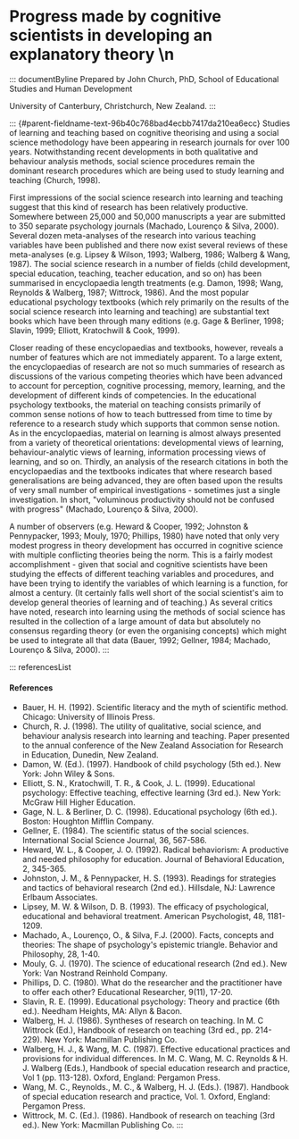 # Progress made by cognitive scientists in developing an explanatory theory \n

::: documentByline
Prepared by John Church, PhD, School of Educational Studies and Human
Development

University of Canterbury, Christchurch, New Zealand.
:::

::: {#parent-fieldname-text-96b40c768bad4ecbb7417da210ea6ecc}
Studies of learning and teaching based on cognitive theorising and using
a social science methodology have been appearing in research journals
for over 100 years. Notwithstanding recent developments in both
qualitative and behaviour analysis methods, social science procedures
remain the dominant research procedures which are being used to study
learning and teaching (Church, 1998).

First impressions of the social science research into learning and
teaching suggest that this kind of research has been relatively
productive. Somewhere between 25,000 and 50,000 manuscripts a year are
submitted to 350 separate psychology journals (Machado, Lourenço &
Silva, 2000). Several dozen meta-analyses of the research into various
teaching variables have been published and there now exist several
reviews of these meta-analyses (e.g. Lipsey & Wilson, 1993; Walberg,
1986; Walberg & Wang, 1987). The social science research in a number of
fields (child development, special education, teaching, teacher
education, and so on) has been summarised in encyclopaedia length
treatments (e.g. Damon, 1998; Wang, Reynolds & Walberg, 1987; Wittrock,
1986). And the most popular educational psychology textbooks (which rely
primarily on the results of the social science research into learning
and teaching) are substantial text books which have been through many
editions (e.g. Gage & Berliner, 1998; Slavin, 1999; Elliott, Kratochwill
& Cook, 1999).

Closer reading of these encyclopaedias and textbooks, however, reveals a
number of features which are not immediately apparent. To a large
extent, the encyclopaedias of research are not so much summaries of
research as discussions of the various competing theories which have
been advanced to account for perception, cognitive processing, memory,
learning, and the development of different kinds of competencies. In the
educational psychology textbooks, the material on teaching consists
primarily of common sense notions of how to teach buttressed from time
to time by reference to a research study which supports that common
sense notion. As in the encyclopaedias, material on learning is almost
always presented from a variety of theoretical orientations:
developmental views of learning, behaviour-analytic views of learning,
information processing views of learning, and so on. Thirdly, an
analysis of the research citations in both the encyclopaedias and the
textbooks indicates that where research based generalisations are being
advanced, they are often based upon the results of very small number of
empirical investigations - sometimes just a single investigation. In
short, "voluminous productivity should not be confused with progress"
(Machado, Lourenço & Silva, 2000).

A number of observers (e.g. Heward & Cooper, 1992; Johnston &
Pennypacker, 1993; Mouly, 1970; Phillips, 1980) have noted that only
very modest progress in theory development has occurred in cognitive
science with multiple conflicting theories being the norm. This is a
fairly modest accomplishment - given that social and cognitive
scientists have been studying the effects of different teaching
variables and procedures, and have been trying to identify the variables
of which learning is a function, for almost a century. (It certainly
falls well short of the social scientist's aim to develop general
theories of learning and of teaching.) As several critics have noted,
research into learning using the methods of social science has resulted
in the collection of a large amount of data but absolutely no consensus
regarding theory (or even the organising concepts) which might be used
to integrate all that data (Bauer, 1992; Gellner, 1984; Machado,
Lourenço & Silva, 2000).
:::

::: referencesList
#### References

-   Bauer, H. H. (1992). Scientific literacy and the myth of scientific
    method. Chicago: University of Illinois Press.
-   Church, R. J. (1998). The utility of qualitative, social science,
    and behaviour analysis research into learning and teaching. Paper
    presented to the annual conference of the New Zealand Association
    for Research in Education, Dunedin, New Zealand.
-   Damon, W. (Ed.). (1997). Handbook of child psychology (5th ed.). New
    York: John Wiley & Sons.
-   Elliott, S. N., Kratochwill, T. R., & Cook, J. L. (1999).
    Educational psychology: Effective teaching, effective learning (3rd
    ed.). New York: McGraw Hill Higher Education.
-   Gage, N. L. & Berliner, D. C. (1998). Educational psychology (6th
    ed.). Boston: Houghton Mifflin Company.
-   Gellner, E. (1984). The scientific status of the social sciences.
    International Social Science Journal, 36, 567-586.
-   Heward, W. L., & Cooper, J. O. (1992). Radical behaviorism: A
    productive and needed philosophy for education. Journal of
    Behavioral Education, 2, 345-365.
-   Johnston, J. M., & Pennypacker, H. S. (1993). Readings for
    strategies and tactics of behavioral research (2nd ed.). Hillsdale,
    NJ: Lawrence Erlbaum Associates.
-   Lipsey, M. W. & Wilson, D. B. (1993). The efficacy of psychological,
    educational and behavioral treatment. American Psychologist, 48,
    1181-1209.
-   Machado, A., Lourenço, O., & Silva, F.J. (2000). Facts, concepts and
    theories: The shape of psychology's epistemic triangle. Behavior and
    Philosophy, 28, 1-40.
-   Mouly, G. J. (1970). The science of educational research (2nd ed.).
    New York: Van Nostrand Reinhold Company.
-   Phillips, D. C. (1980). What do the researcher and the practitioner
    have to offer each other? Educational Researcher, 9(11), 17-20.
-   Slavin, R. E. (1999). Educational psychology: Theory and practice
    (6th ed.). Needham Heights, MA: Allyn & Bacon.
-   Walberg, H. J. (1986). Syntheses of research on teaching. In M. C
    Wittrock (Ed.), Handbook of research on teaching (3rd ed., pp.
    214-229). New York: Macmillan Publishing Co.
-   Walberg, H. J., & Wang, M. C. (1987). Effective educational
    practices and provisions for individual differences. In M. C.
    Wang, M. C. Reynolds & H. J. Walberg (Eds.), Handbook of special
    education research and practice, Vol 1 (pp. 113-128). Oxford,
    England: Pergamon Press.
-   Wang, M. C., Reynolds., M. C., & Walberg, H. J. (Eds.). (1987).
    Handbook of special education research and practice, Vol. 1. Oxford,
    England: Pergamon Press.
-   Wittrock, M. C. (Ed.). (1986). Handbook of research on teaching (3rd
    ed.). New York: Macmillan Publishing Co.
:::
